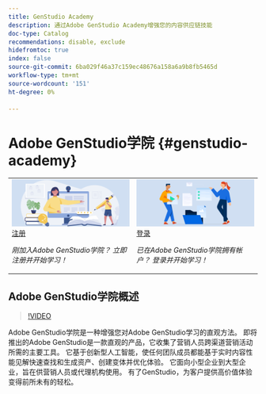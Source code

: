 ```yaml
---
title: GenStudio Academy
description: 通过Adobe GenStudio Academy增强您的内容供应链技能
doc-type: Catalog
recommendations: disable, exclude
hidefromtoc: true
index: false
source-git-commit: 6ba029f46a37c159ec48676a158a6a9b8fb5465d
workflow-type: tm+mt
source-wordcount: '151'
ht-degree: 0%

---
```



# Adobe GenStudio学院 {#genstudio-academy}

<table>
<tr>
  <td>
    <a href="https://learningmanager.adobe.com/accountiplogin?ipId=16970&amp;accesskey=c4988oojirhb5">
      <img alt="注册Adobe GenStudio学院" src="/help/assets/card-create-assets.png" />
    </a>
    <div>
      <a href="https://learningmanager.adobe.com/accountiplogin?ipId=16970&amp;accesskey=c4988oojirhb5">
    注册
    </a>
    </div>
    <p>
    <em>刚加入Adobe GenStudio学院？ 立即注册并开始学习！</em>
    <p>
  </td>
  <td>
    <a href="https://genstudioacademy.adobelearningmanager.com/">
    <img alt="登录Adobe GenStudio Academy" src="/help/assets/card-manage-content.png" />
    </a>
    <div>
    <a href="https://genstudioacademy.adobelearningmanager.com/">
    登录
    </a>
    </div>
    <p>
    <em>已在Adobe GenStudio学院拥有帐户？ 登录并开始学习！</em>
    </p>
  </td>
</tr>
</table>


## Adobe GenStudio学院概述

>[!VIDEO](https://video.tv.adobe.com/v/3434938?autoplay=true&end=replay)

Adobe GenStudio学院是一种增强您对Adobe GenStudio学习的直观方法。 即将推出的Adobe GenStudio是一款直观的产品，它收集了营销人员跨渠道营销活动所需的主要工具。 它基于创新型人工智能，使任何团队成员都能基于实时内容性能见解快速查找和生成资产、创建变体并优化体验。 它面向小型企业到大型企业，旨在供营销人员或代理机构使用。 有了GenStudio，为客户提供高价值体验变得前所未有的轻松。
